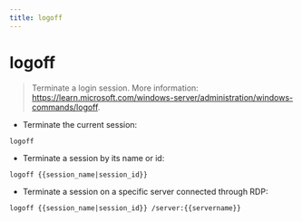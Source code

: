 ```yaml
---
title: logoff
---
```

# logoff

> Terminate a login session.
> More information: <https://learn.microsoft.com/windows-server/administration/windows-commands/logoff>.

- Terminate the current session:

`logoff`

- Terminate a session by its name or id:

`logoff {{session_name|session_id}}`

- Terminate a session on a specific server connected through RDP:

`logoff {{session_name|session_id}} /server:{{servername}}`
